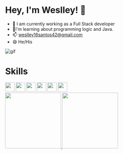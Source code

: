 <h1> Hey, I'm Weslley! 👋 </h1>
<div>

- 🔭 I am currently working as a Full Stack developer
- 🌱I'm learning about programming logic and Java.
- 📫 weslley16santos42@gmail.com
- 😄 He/His

  
![gif](https://media.giphy.com/media/uB86ZyWQsnFSGYe2sA/giphy.gif)
  
<h1> Skills </h1>
<div>
  
<img src="https://cdn.jsdelivr.net/gh/devicons/devicon/icons/html5/html5-original.svg" width="30" height="30"/> 
<img src="https://cdn.jsdelivr.net/gh/devicons/devicon/icons/css3/css3-original.svg" width="30" height="30"/>
<img src="https://cdn.jsdelivr.net/gh/devicons/devicon/icons/javascript/javascript-original.svg" width="30" height="30"/>
<img src="https://cdn.jsdelivr.net/gh/devicons/devicon/icons/java/java-original.svg" width="30" height="30" />
<img src="https://cdn.jsdelivr.net/gh/devicons/devicon/icons/spring/spring-original.svg" width="30" height="30"/>
<img src="https://cdn.jsdelivr.net/gh/devicons/devicon/icons/mysql/mysql-original.svg" width="30" height="30"/>
</h1>
  
  </div>
  <a href="http://github.com/weslleyyellsew">
  <img height="180em" src="http://github-readme-stats.vercel.app/api?username=weslleyyellsew&show_icons=true&theme=dark&include_all_commits=true&count_private=true"/>
  <img height="180em" src="https://github-readme-stats.vercel.app/api/top-langs/?username=weslleyyellsew&layout=compact&langs_count=16&theme=dark"/>
</div>
